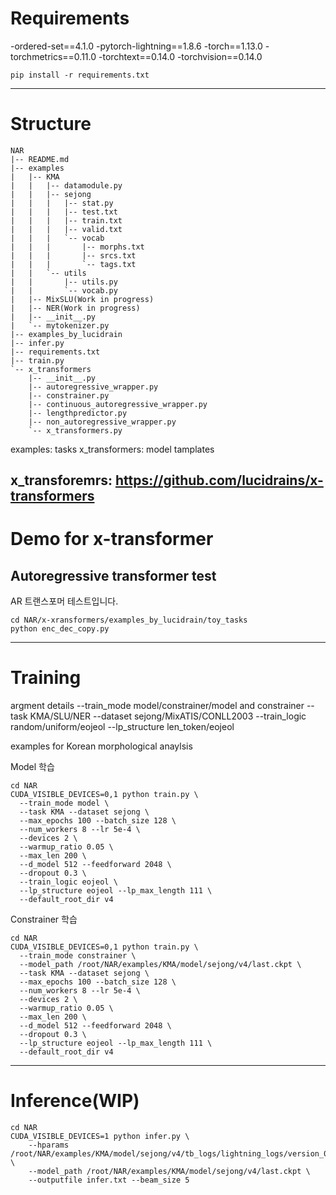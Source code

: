 # Requirements

-ordered-set==4.1.0
-pytorch-lightning==1.8.6
-torch==1.13.0
-torchmetrics==0.11.0
-torchtext==0.14.0
-torchvision==0.14.0

    pip install -r requirements.txt
    
-------------------------------------
# Structure
```
NAR
|-- README.md
|-- examples
|   |-- KMA
|   |   |-- datamodule.py
|   |   |-- sejong
|   |   |   |-- stat.py
|   |   |   |-- test.txt
|   |   |   |-- train.txt
|   |   |   |-- valid.txt
|   |   |   `-- vocab
|   |   |       |-- morphs.txt
|   |   |       |-- srcs.txt
|   |   |       `-- tags.txt
|   |   `-- utils
|   |       |-- utils.py
|   |       `-- vocab.py
|   |-- MixSLU(Work in progress)
|   |-- NER(Work in progress)
|   |-- __init__.py
|   `-- mytokenizer.py
|-- examples_by_lucidrain
|-- infer.py
|-- requirements.txt
|-- train.py
`-- x_transformers
    |-- __init__.py
    |-- autoregressive_wrapper.py
    |-- constrainer.py
    |-- continuous_autoregressive_wrapper.py
    |-- lengthpredictor.py
    |-- non_autoregressive_wrapper.py
    `-- x_transformers.py
```

examples: tasks
x_transformers: model tamplates

x_transforemrs: https://github.com/lucidrains/x-transformers
-------------------------------------
# Demo for x-transformer

## Autoregressive transformer test
AR 트랜스포머 테스트입니다.
```
cd NAR/x-xransformers/examples_by_lucidrain/toy_tasks
python enc_dec_copy.py
```

-------------------------------------
# Training

argment details
    --train_mode    model/constrainer/model and constrainer
    --task          KMA/SLU/NER
    --dataset       sejong/MixATIS/CONLL2003
    --train_logic   random/uniform/eojeol
    --lp_structure  len_token/eojeol

examples for Korean morphological anaylsis

Model 학습

```
cd NAR
CUDA_VISIBLE_DEVICES=0,1 python train.py \
  --train_mode model \
  --task KMA --dataset sejong \
  --max_epochs 100 --batch_size 128 \
  --num_workers 8 --lr 5e-4 \
  --devices 2 \
  --warmup_ratio 0.05 \
  --max_len 200 \
  --d_model 512 --feedforward 2048 \
  --dropout 0.3 \
  --train_logic eojeol \
  --lp_structure eojeol --lp_max_length 111 \
  --default_root_dir v4
```

Constrainer 학습

```
cd NAR
CUDA_VISIBLE_DEVICES=0,1 python train.py \
  --train_mode constrainer \
  --model_path /root/NAR/examples/KMA/model/sejong/v4/last.ckpt \
  --task KMA --dataset sejong \
  --max_epochs 100 --batch_size 128 \
  --num_workers 8 --lr 5e-4 \
  --devices 2 \
  --warmup_ratio 0.05 \
  --max_len 200 \
  --d_model 512 --feedforward 2048 \
  --dropout 0.3 \
  --lp_structure eojeol --lp_max_length 111 \
  --default_root_dir v4
```

----------------------------------
# Inference(WIP)
```
cd NAR
CUDA_VISIBLE_DEVICES=1 python infer.py \
    --hparams /root/NAR/examples/KMA/model/sejong/v4/tb_logs/lightning_logs/version_0/hparams.yaml \
    --model_path /root/NAR/examples/KMA/model/sejong/v4/last.ckpt \
    --outputfile infer.txt --beam_size 5 
```